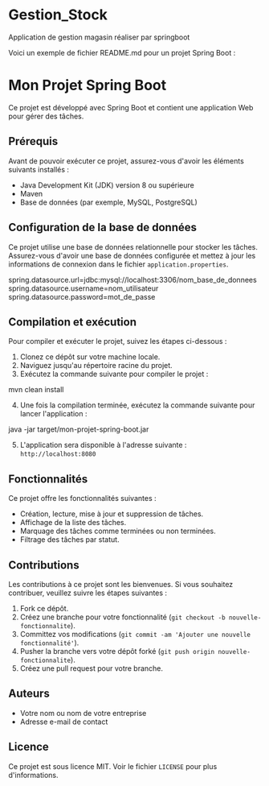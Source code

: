 # Gestion_Stock
Application de gestion magasin réaliser par springboot

Voici un exemple de fichier README.md pour un projet Spring Boot :

# Mon Projet Spring Boot

Ce projet est développé avec Spring Boot et contient une application Web pour gérer des tâches.

## Prérequis

Avant de pouvoir exécuter ce projet, assurez-vous d'avoir les éléments suivants installés :

- Java Development Kit (JDK) version 8 ou supérieure
- Maven
- Base de données (par exemple, MySQL, PostgreSQL)

## Configuration de la base de données

Ce projet utilise une base de données relationnelle pour stocker les tâches. Assurez-vous d'avoir une base de données configurée et mettez à jour les informations de connexion dans le fichier `application.properties`.

spring.datasource.url=jdbc:mysql://localhost:3306/nom_base_de_donnees
spring.datasource.username=nom_utilisateur
spring.datasource.password=mot_de_passe


## Compilation et exécution

Pour compiler et exécuter le projet, suivez les étapes ci-dessous :

1. Clonez ce dépôt sur votre machine locale.
2. Naviguez jusqu'au répertoire racine du projet.
3. Exécutez la commande suivante pour compiler le projet :

mvn clean install


4. Une fois la compilation terminée, exécutez la commande suivante pour lancer l'application :

java -jar target/mon-projet-spring-boot.jar

5. L'application sera disponible à l'adresse suivante : `http://localhost:8080`

## Fonctionnalités

Ce projet offre les fonctionnalités suivantes :

- Création, lecture, mise à jour et suppression de tâches.
- Affichage de la liste des tâches.
- Marquage des tâches comme terminées ou non terminées.
- Filtrage des tâches par statut.

## Contributions

Les contributions à ce projet sont les bienvenues. Si vous souhaitez contribuer, veuillez suivre les étapes suivantes :

1. Fork ce dépôt.
2. Créez une branche pour votre fonctionnalité (`git checkout -b nouvelle-fonctionnalite`).
3. Committez vos modifications (`git commit -am 'Ajouter une nouvelle fonctionnalité'`).
4. Pusher la branche vers votre dépôt forké (`git push origin nouvelle-fonctionnalite`).
5. Créez une pull request pour votre branche.

## Auteurs

- Votre nom ou nom de votre entreprise
- Adresse e-mail de contact

## Licence

Ce projet est sous licence MIT. Voir le fichier `LICENSE` pour plus d'informations.